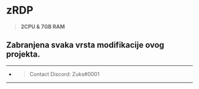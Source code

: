 # zRDP
> **2CPU & 7GB RAM**


## Zabranjena svaka vrsta modifikacije ovog projekta.
***
* > Contact Discord: Zuks#0001
***

